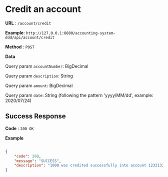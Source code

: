 # Credit an account

**URL** : `/account/credit`

**Example**: `http://127.0.0.1:8080/accounting-system-ddd/api/account/credit`

**Method** : `POST`

**Data**

Query param `accountNumber`: BigDecimal

Query param `description`: String

Query param `amount`: BigDecimal

Query param `date`: String (following the pattern 'yyyy/MM/dd', example: 2020/07/24)

## Success Response

**Code** : `200 OK`

 

**Example**

````json

{
    "code": 200,
    "message": "SUCCESS",
    "description": "1000 was credited successfully into account 1232132"
}

````

